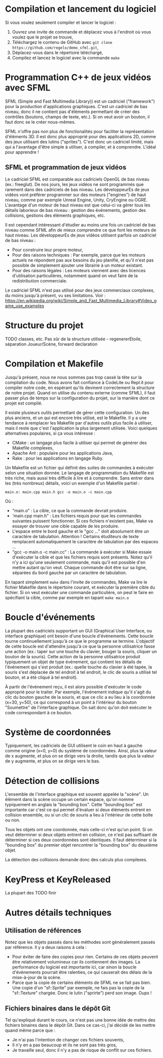 # Compilation et lancement du logiciel

Si vous voulez seulement compiler et lancer le logiciel : 

 1. Ouvrez une invite de commande et déplacez vous à l'endroit où vous voulez que le projet se trouve,
 2. Téléchargez le contenu de GitHub avec `git clone https://github.com/regelo/demo_sfml.git`,
 3. Déplacez-vous dans le répertoire téléchargé,
 4. Compilez et lancez le logiciel avec la commande `make`

# Programmation C++ de jeux vidéos avec SFML

SFML (Simple and Fast Multimedia Library)) est un cadriciel ("framework") pour la production d'applications graphiques. C'est un cadriciel de bas niveau, donc il ne contient pas d'éléments permettant de créer des contrôles (boutons, champs de texte, etc.). Si on veut avoir un bouton, il faut donc se le créer nous-mêmes.

SFML n'offre pas non plus de fonctionalités pour faciliter la représentation d'éléments 3D. Il est donc plus approprié pour des applications 2D, comme des jeux utilisant des lutins ("sprites"). C'est donc un cadriciel limité, mais qui a l'avantage d'être simple à utiliser, à compiler, et à comprendre. L'idéal pour apprendre !

## SFML et programmation de jeux vidéos

Le cadriciel SFML est comparable aux cadriciels OpenGL de bas niveau (ex.: freeglut). De nos jours, les jeux vidéos ne sont programmés que rarement dans des cadriciels de bas niveau. Les développeurEs de jeux vidéos vont préférer programmer sur des moteurs ("engines") de haut niveau, comme par exemple Unreal Engine, Unity, CryEngine ou OGRE. L'avantage d'un moteur de haut niveau est que celui-ci va gérer tous les détails laborieux de bas niveau : gestion des événements, gestion des collisions, gestions des éléments graphiques, etc.

Il est cependant intéressant d'étudier au moins une fois un cadriciel de bas niveau comme SFML afin de mieux comprendre ce que font les moteurs de haut niveau. Les développeurEs de jeux vidéos utilisent parfois un cadriciel de bas niveau : 

 * Pour construire leur propre moteur,
 * Pour des raisons techniques : Par exemple, parce que les moteurs actuels ne répondent pas aux besoins du jeu planifié, et qu'il n'est pas possible de simplement ajouter une librairie à un moteur existant.
 * Pour des raisons légales : Les moteurs viennent avec des licences d'utilisation particulières, notamment quand on veut faire de la redistribution commerciale. 

Le cadriciel SFML n'est pas utilisé pour des jeux commerciaux complexes, du moins jusqu'à présent, vu ses limitations. Voir : https://en.wikipedia.org/wiki/Simple_and_Fast_Multimedia_Library#Video_game_use_examples

# Structure du projet

TODO classes, etc.
Pas sûr de la structure utilisée - regenererEtoile, séparation Joueur/Scène, forward declaration

# Compilation et Makefile

Jusqu'à présent, nous ne nous sommes pas trop cassé la tête sur la compilation du code. Nous avons fait confiance à CodeLite ou Repl.it pour compiler notre code, en espérant qu'ils devinent correctement la structure de notre projet. Quand on utilise du contenu externe (comme SFML), il faut passer plus de temps sur la configuration du projet, sur la manière dont ce projet est compilé.

Il existe plusieurs outils permettant de gérer cette configuration. Un des plus anciens, et un qui est encore très utilisé, est le Makefile. Il y a une tendance à remplacer les Makefile par d'autres outils plus facile à utiliser, mais il reste que c'est l'application la plus largement utilisée. Voici quelques alternatives populaires, si ça vous intéresse : 

 * CMake : un langage plus facile à utiliser qui permet de générer des Makefile complexes,
 * Apache Ant : populaire pour les applications Java,
 * Rake : pour les applications en langage Ruby.

Un Makefile est un fichier qui définit des suites de commandes à exécuter selon une situation donnée. Le langage de programmation du Makefile est très riche, mais aussi très difficile à lire et à comprendre. Sans entrer dans les (très nombreux) détails, voici un exemple d'un Makefile partiel : 

`main.o: main.cpp main.h
	gcc -o main.o -c main.cpp`

Où : 

 * "main.o" : La cible, ce que la commande devrait produire.
 * 'main.cpp main.h" : Les fichiers requis pour que les commandes suivantes puissent fonctionner. Si ces fichiers n'existent pas, Make va essayer de trouver une cible capable de les produire. 
 * L'espace entre le bord gauche et le "gcc ..." doit absolument être un caractère de tabulation. Attention ! Certains étuditeurs de texte remplacent automatiquement le caractère de tabulation par des espaces ...
 * "gcc -o main.o -c main.cc" : La commande à exécuter si Make essaie d'exécuter la cible et que les fichiers requis sont présents. Notez qu'il n'y a ici qu'une seulement commande, mais qu'il est possible d'en mettre autant qu'on veut. Chaque commande doit être sur sa ligne, séparées du bord gauche par un caractère de tabulation.

En tapant simplement `make` dans l'invite de commandes, Make va lire le fichier Makefile dans le répertoire courant, et exécuter la première cible du fichier. Si on veut exécuter une commande particulière, on peut le faire en spécifiant la cible, comme par exemple en tapant `make main.o`

# Boucle d'événements

La plupart des cadriciels supportant un GUI (Graphical User Interface, ou interface graphique) ont besoin d'une boucle d'événements. Cette boucle tourne continuellement jusqu'à ce que le programme se termine. L'objectif de cette boucle est d'attendre jusqu'à ce que la personne utilisatrice fasse une action (ex.: taper sur une touche du clavier, bouger la souris, cliquer un bouton de la souris). Cette action de la personne utilisatrice produit typiquement un objet de type événement, qui contient les détails de l'événement qui s'est produit (ex.: quelle touche du clavier à été tapée, la souris s'est déplacée de tel endroit à tel endroit, le clic de souris a utilisé tel bouton, et a été cliqué à tel endroit). 

À partir de l'événement reçu, il est alors possible d'exécuter le code approprié pour le traiter. Par exemple, l'événement indique qu'il s'agit du clic du bouton gauche de la souris, et que ce clic a eu lieu à la coordonnée (x=30, y=50), ce qui correspond à un point à l'intérieur du bouton "Soumettre" de l'interface graphique. On sait donc qu'on doit exécuter le code correspondant à ce bouton.

# Système de coordonnées

Typiquement, les cadriciels de GUI utilisent le coin en haut à gauche comme origine (x=0, y=0) du système de coordonnées. Ainsi, plus la valeur de x augmente, et plus on se dirige vers la droite, tandis que plus la valeur de y augmente, et plus on se dirige vers le bas.

# Détection de collisions

L'ensemble de l'interface graphique est souvent appelée la "scène". Un élément dans la scène occupe un certain espace, qu'on nomme typiquement en anglais la "bounding box". Cette "bounding box" est importante car c'est ce qui permet d'évaluer si deux éléments entrent en collision ensemble, ou si un clic de souris a lieu à l'intérieur de cette boîte ou non.

Tous les objets ont une coordonnée, mais celle-ci n'est qu'un point. Si on veut déterminer si deux objets entrent en collision, ce n'est pas suffisant de déterminer si ces deux coordonnées sont identiques. Il faut déterminer si la "bounding box" du premier objet rencontrer la "bounding box" du deuxième objet.

La détection des collisions demande donc des calculs plus complexes. 

# KeyPress et KeyReleased

La plupart des TODO finir

# Autres détails techniques 

## Utilisation de références

Notez que les objets passés dans les méthodes sont généralement passés par référence. Il y a deux raisons à cela : 

 * Pour éviter de faire des copies pour rien. Certains de ces objets peuvent être relativement volumineux car ils contiennent des images. La performance du logiciel est importante ici, car sinon la boucle d'événements pourrait être ralenties, ce qui causerait des délais de la mise-à-jour de la scène.
 * Parce que la copie de certains éléments de SFML ne se fait pas bien. Une copie d'un "sf::Sprite" par exemple, ne fais pas la copie de la "sf::Texture" chargée. Donc le lutin ("sprirte") perd son image. Oups !

## Fichiers binaires dans le dépôt Git

Tel qu'expliqué durant le cours, ce n'est pas une bonne idée de mettre des fichiers binaires dans le dépôt Git. Dans ce cas-ci, j'ai décidé de les mettre quand même parce que :

 * Je n'ai pas l'intention de changer ces fichiers souvents,
 * Il n'y en a pas beaucoup et ils ne sont pas très gros,
 * Je travaille seul, donc il n'y a pas de risque de conflit sur ces fichiers.
 
